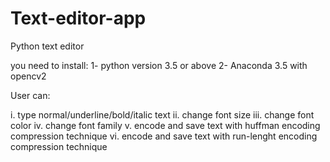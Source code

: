 # Text-editor-app
Python text editor

you need to install:
1- python version 3.5 or above
2- Anaconda 3.5 with opencv2

User   can:

i. type normal/underline/bold/italic text 
ii. change font size 
iii. change font color 
iv. change font family 
v. encode and save text with huffman encoding compression technique vi. encode and save text with run-lenght encoding 
compression technique
